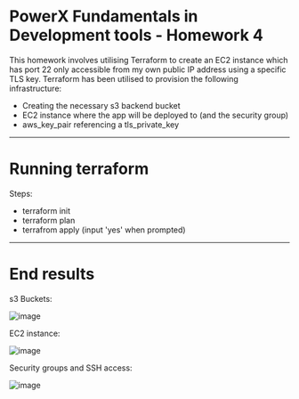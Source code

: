 # PowerX Fundamentals in Development tools - Homework 4
This homework involves utilising Terraform to create an EC2 instance which has port 22 only accessible from my own public IP address using a specific TLS key.
Terraform has been utilised to provision the following infrastructure:
- Creating the necessary s3 backend bucket
- EC2 instance where the app will be deployed to (and the security group)
- aws_key_pair referencing a tls_private_key

---

# Running terraform
Steps: 
- terraform init
- terraform plan
- terrafrom apply (input 'yes' when prompted)

---

# End results
s3 Buckets:

![image](https://user-images.githubusercontent.com/72724926/141986157-890ec779-940c-4850-a085-9f764a122d85.png)

EC2 instance:

![image](https://user-images.githubusercontent.com/72724926/141986281-e6ed6ca3-8008-4c98-a0e6-89f0aa939162.png)

Security groups and SSH access:

![image](https://user-images.githubusercontent.com/72724926/141986833-ca316375-d271-45e5-b71b-3d6728e369a9.png)

